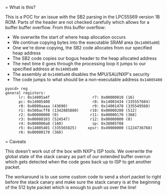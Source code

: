= What is this?

This is a POC for an issue with the SB2 parsing in the LPC55S69 version 1B ROM.
Parts of the header are not checked carefully which allows for a buffer
buffer overflow. From this buffer overflow:

- We overwrite the start of where heap allocation occurs
- We continue copying bytes into the executable SRAM area (`0x14005a00`)
- One we're done copying, the SB2 code allocates from our specified heap address
- The SB2 code copies our bogus header to the heap allocated address
- The next time it goes through the processing loop it jumps to our specified
  address at `0x14005a00`
- The assembly at `0x14005a00` disables the MPU/SAU/NXP's security
- The code jumps to what should be a non-executable address `0x14005400`

```
pyocd> reg
general registers:
      lr: 0x14005a4f                   r7: 0x00000010 (16)          
      pc: 0x14005400                   r8: 0x14003434 (335557684)   
      r0: 0x0000aaaa (43690)           r9: 0x14001478 (335549560)   
      r1: 0x500acff8 (1342885880)     r10: 0x00000200 (512)         
      r2: 0x00000000 (0)              r11: 0x00000170 (368)         
      r3: 0x00080103 (524547)         r12: 0x00000000 (0)           
      r4: 0x000000a0 (160)             sp: 0x30005f08               
      r5: 0x14005401 (335565825)     xpsr: 0x49000000 (1224736768)  
      r6: 0x00000170 (368) 
```

= Caveats

This doesn't work out of the box with NXP's ISP tools. We overwrite the global
state of the stack canary as part of our extended buffer overrun which gets
detected when the code goes back up to ISP to get another packet.

The workaround is to use some custom code to send a short packet to right
before the stack canary and make sure the stack canary is at the beginning
of the 512 byte packet which is enough to push us over the line!
